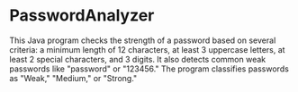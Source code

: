 # PasswordAnalyzer
This Java program checks the strength of a password based on several criteria: a minimum length of 12 characters, at least 3 uppercase letters, at least 2 special characters, and 3 digits. It also detects common weak passwords like "password" or "123456." The program classifies passwords as "Weak," "Medium," or "Strong."
